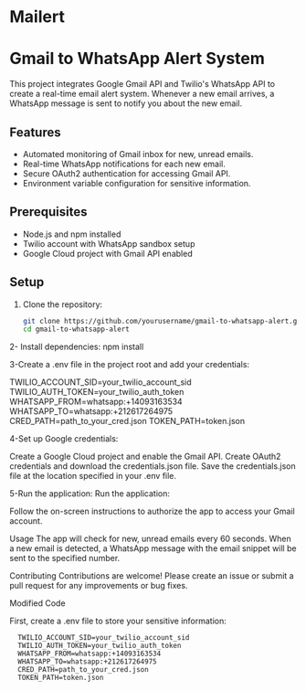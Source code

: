 # Mailert
# Gmail to WhatsApp Alert System

This project integrates Google Gmail API and Twilio's WhatsApp API to create a real-time email alert system. Whenever a new email arrives, a WhatsApp message is sent to notify you about the new email.

## Features

- Automated monitoring of Gmail inbox for new, unread emails.
- Real-time WhatsApp notifications for each new email.
- Secure OAuth2 authentication for accessing Gmail API.
- Environment variable configuration for sensitive information.

## Prerequisites

- Node.js and npm installed
- Twilio account with WhatsApp sandbox setup
- Google Cloud project with Gmail API enabled

## Setup

1. Clone the repository:

   ```sh
   git clone https://github.com/yourusername/gmail-to-whatsapp-alert.git
   cd gmail-to-whatsapp-alert

2- Install dependencies:
  npm install
  
3-Create a .env file in the project root and add your credentials:

  TWILIO_ACCOUNT_SID=your_twilio_account_sid
  TWILIO_AUTH_TOKEN=your_twilio_auth_token
  WHATSAPP_FROM=whatsapp:+14093163534
  WHATSAPP_TO=whatsapp:+212617264975
  CRED_PATH=path_to_your_cred.json
  TOKEN_PATH=token.json

4-Set up Google credentials:

  Create a Google Cloud project and enable the Gmail API.
  Create OAuth2 credentials and download the credentials.json file.
  Save the credentials.json file at the location specified in your .env file.

5-Run the application:
  Run the application:



  Follow the on-screen instructions to authorize the app to access your Gmail account.

Usage
The app will check for new, unread emails every 60 seconds. When a new email is detected, a WhatsApp message with the email snippet will be sent to the specified number.

Contributing
Contributions are welcome! Please create an issue or submit a pull request for any improvements or bug fixes.


Modified Code

   First, create a .env file to store your sensitive information:

      TWILIO_ACCOUNT_SID=your_twilio_account_sid
      TWILIO_AUTH_TOKEN=your_twilio_auth_token
      WHATSAPP_FROM=whatsapp:+14093163534
      WHATSAPP_TO=whatsapp:+212617264975
      CRED_PATH=path_to_your_cred.json
      TOKEN_PATH=token.json

